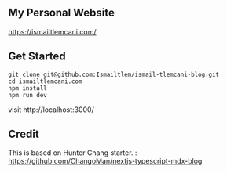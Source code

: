## My Personal Website

https://ismailtlemcani.com/

## Get Started

```
git clone git@github.com:Ismailtlem/ismail-tlemcani-blog.git
cd ismailtlemcani.com
npm install
npm run dev

```

visit http://localhost:3000/

## Credit

This is based on Hunter Chang starter. : https://github.com/ChangoMan/nextjs-typescript-mdx-blog
